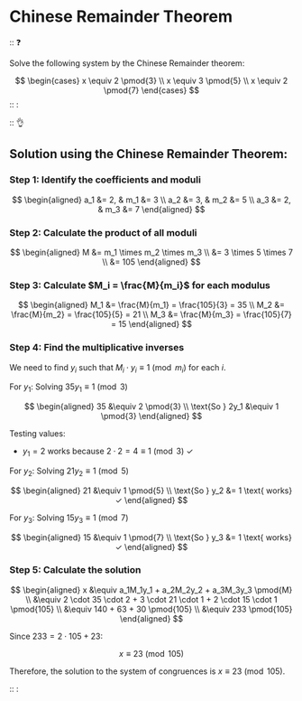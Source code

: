 # Chinese Remainder Theorem

:: :question:

Solve the following system by the Chinese Remainder theorem:

$$
\begin{cases}
x \equiv 2 \pmod{3} \\
x \equiv 3 \pmod{5} \\
x \equiv 2 \pmod{7}
\end{cases}
$$
:: :

:: :ok_hand:

## Solution using the Chinese Remainder Theorem:

### Step 1: Identify the coefficients and moduli

$$
\begin{aligned}
a_1 &= 2, & m_1 &= 3 \\
a_2 &= 3, & m_2 &= 5 \\
a_3 &= 2, & m_3 &= 7
\end{aligned}
$$

### Step 2: Calculate the product of all moduli

$$
\begin{aligned}
M &= m_1 \times m_2 \times m_3 \\
&= 3 \times 5 \times 7 \\
&= 105
\end{aligned}
$$

### Step 3: Calculate $M_i = \frac{M}{m_i}$ for each modulus

$$
\begin{aligned}
M_1 &= \frac{M}{m_1} = \frac{105}{3} = 35 \\
M_2 &= \frac{M}{m_2} = \frac{105}{5} = 21 \\
M_3 &= \frac{M}{m_3} = \frac{105}{7} = 15
\end{aligned}
$$

### Step 4: Find the multiplicative inverses

We need to find $y_i$ such that $M_i \cdot y_i \equiv 1 \pmod{m_i}$ for each $i$.

For $y_1$: Solving $35y_1 \equiv 1 \pmod{3}$

$$
\begin{aligned}
35 &\equiv 2 \pmod{3} \\
\text{So } 2y_1 &\equiv 1 \pmod{3}
\end{aligned}
$$

Testing values:
- $y_1 = 2$ works because $2 \cdot 2 = 4 \equiv 1 \pmod{3}$ ✓

For $y_2$: Solving $21y_2 \equiv 1 \pmod{5}$

$$
\begin{aligned}
21 &\equiv 1 \pmod{5} \\
\text{So } y_2 &= 1 \text{ works} ✓
\end{aligned}
$$

For $y_3$: Solving $15y_3 \equiv 1 \pmod{7}$

$$
\begin{aligned}
15 &\equiv 1 \pmod{7} \\
\text{So } y_3 &= 1 \text{ works} ✓
\end{aligned}
$$

### Step 5: Calculate the solution

$$
\begin{aligned}
x &\equiv a_1M_1y_1 + a_2M_2y_2 + a_3M_3y_3 \pmod{M} \\
&\equiv 2 \cdot 35 \cdot 2 + 3 \cdot 21 \cdot 1 + 2 \cdot 15 \cdot 1 \pmod{105} \\
&\equiv 140 + 63 + 30 \pmod{105} \\
&\equiv 233 \pmod{105}
\end{aligned}
$$

Since $233 = 2 \cdot 105 + 23$:

$$x \equiv 23 \pmod{105}$$

Therefore, the solution to the system of congruences is $x \equiv 23 \pmod{105}$.

:: :

